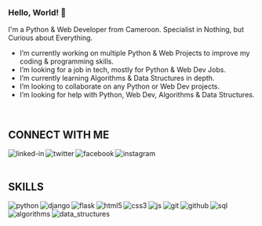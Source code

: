 ### Hello, World! 👋
I'm a Python & Web Developer from Cameroon.
Specialist in Nothing, but Curious about Everything.

- I’m currently working on multiple Python & Web Projects to improve my coding & programming skills.
- I’m looking for a job in tech, mostly for Python & Web Dev Jobs.
- I’m currently learning Algorithms & Data Structures in depth.
- I’m looking to collaborate on any Python or Web Dev projects.
- I’m looking for help with Python, Web Dev, Algorithms & Data Structures.
<br>

## CONNECT WITH ME

[<img align="left" alt="linked-in" src="https://img.shields.io/badge/linkedin-%230077B5.svg?&style=for-the-badge&logo=linkedin&logoColor=white" />](https://www.linkedin.com/in/tony-b-nya-64a2b690/)

[<img align="left" alt="twitter" src="https://img.shields.io/badge/twitter-%231DA1F2.svg?&style=for-the-badge&logo=twitter&logoColor=white" />](https://twitter.com/tonybnya)

[<img align="left" alt="facebook" src="https://img.shields.io/badge/facebook-%231DA1F2.svg?&style=for-the-badge&logo=facebook&logoColor=white" />](https://www.facebook.com/nyatb)

[<img align="left" alt="instagram" src="https://img.shields.io/badge/instagram-%231DA1F2.svg?&style=for-the-badge&logo=instagram&logoColor=white" />](https://www.instagram.com/tonybnya/)

<br>
<br>

## SKILLS
<img align="left" alt="python" src="https://img.shields.io/badge/python%20-%2320232a.svg?&style=for-the-badge&logo=python&logoColor=%2361DAFB" />

<img align="left" alt="django" src="https://img.shields.io/badge/django%20-%2320232a.svg?&style=for-the-badge&logo=django&logoColor=%2361DAFB" />

<img align="left" alt="flask" src="https://img.shields.io/badge/flask%20-%2320232a.svg?&style=for-the-badge&logo=flask&logoColor=%2361DAFB" />

<img align="left" alt="html5" src="https://img.shields.io/badge/html5%20-%2320232a.svg?&style=for-the-badge&logo=html5&logoColor=%2361DAFB" />

<img align="left" alt="css3" src="https://img.shields.io/badge/css3%20-%2320232a.svg?&style=for-the-badge&logo=css3&logoColor=%2361DAFB" />

<img align="left" alt="js" src="https://img.shields.io/badge/javascript%20-%2320232a.svg?&style=for-the-badge&logo=javascript&logoColor=%2361DAFB" />

<img align="left" alt="git" src="https://img.shields.io/badge/git%20-%2320232a.svg?&style=for-the-badge&logo=git&logoColor=%2361DAFB" />

<img align="left" alt="github" src="https://img.shields.io/badge/github%20-%2320232a.svg?&style=for-the-badge&logo=github&logoColor=%2361DAFB" />

<img align="left" alt="sql" src="https://img.shields.io/badge/sql%20-%2320232a.svg?&style=for-the-badge&logo=sql&logoColor=%2361DAFB" />

<img align="left" alt="algorithms" src="https://img.shields.io/badge/algorithms%20-%2320232a.svg?&style=for-the-badge&logo=algorithms&logoColor=%2361DAFB" />

<img align="left" alt="data_structures" src="https://img.shields.io/badge/data_structures%20-%2320232a.svg?&style=for-the-badge&logo=data_structures&logoColor=%2361DAFB" />

<br>
<br>
